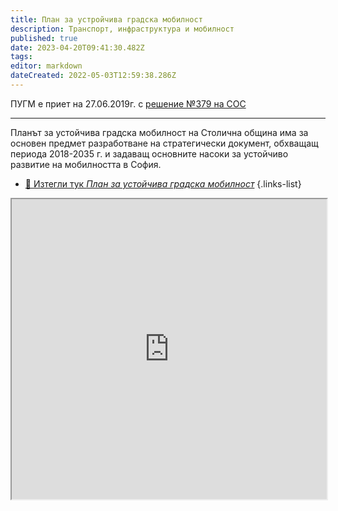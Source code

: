 ```yaml
---
title: План за устройчива градска мобилност
description: Транспорт, инфраструктура и мобилност
published: true
date: 2023-04-20T09:41:30.482Z
tags: 
editor: markdown
dateCreated: 2022-05-03T12:59:38.286Z
---
```


ПУГМ е приет на 27.06.2019г. с [решение №379 на СОС](http://trinmo.org/bg/politics/sofia-council-decisions#%D1%80%D0%B5%D1%88%D0%B5%D0%BD%D0%B8%D0%B5-no379-%D0%BD%D0%B0-%D1%81%D0%BE%D1%81-%D0%BE%D1%82-27062019)

---
Планът за устойчива градска мобилност на Столична община има за основен предмет разработване на стратегически документ, обхващащ периода 2018-2035 г. и задаващ основните насоки за устойчиво развитие на мобилността в София.

- [:memo: Изтегли тук *План за устойчива градска мобилност*](https://drive.google.com/file/d/1X-zIDUTaTcPDmr7KMX9qvjzla6DiVQV2/view?usp=share_link)
{.links-list}

<iframe src="https://drive.google.com/file/d/1X-zIDUTaTcPDmr7KMX9qvjzla6DiVQV2/preview" width="100%" height="480"></iframe>
